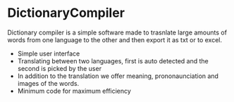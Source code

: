 # DictionaryCompiler

Dictionary compiler is a simple software made to trasnlate large amounts of words from one language to the other and then export it as txt or to excel.

- Simple user interface
- Translating between two languages, first is auto detected and the second is picked by the user
- In addition to the translation we offer meaning, prononaunciation and images of the words.
- Minimum code for maximum efficiency
